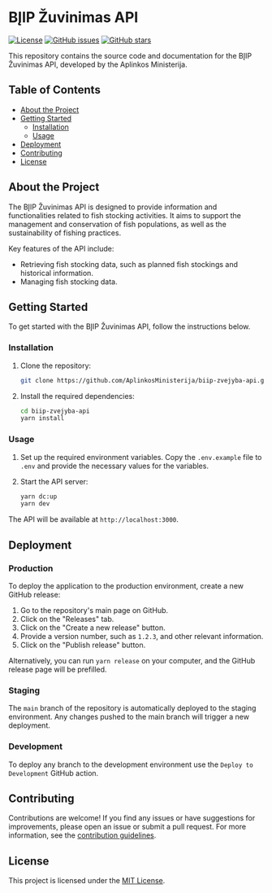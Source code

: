 # BĮIP Žuvinimas API

[![License](https://img.shields.io/github/license/AplinkosMinisterija/biip-zvejyba-api)](https://github.com/AplinkosMinisterija/biip-zvejyba-api/blob/main/LICENSE)
[![GitHub issues](https://img.shields.io/github/issues/AplinkosMinisterija/biip-zvejyba-api)](https://github.com/AplinkosMinisterija/biip-zvejyba-api/issues)
[![GitHub stars](https://img.shields.io/github/stars/AplinkosMinisterija/biip-zvejyba-api)](https://github.com/AplinkosMinisterija/biip-zvejyba-api/stargazers)

This repository contains the source code and documentation for the BĮIP Žuvinimas API, developed by the Aplinkos
Ministerija.

## Table of Contents

- [About the Project](#about-the-project)
- [Getting Started](#getting-started)
    - [Installation](#installation)
    - [Usage](#usage)
- [Deployment](#deployment)
- [Contributing](#contributing)
- [License](#license)

## About the Project

The BĮIP Žuvinimas API is designed to provide information and functionalities related to fish stocking activities. It
aims to support the management and conservation of fish populations, as well as the sustainability of fishing practices.

Key features of the API include:

- Retrieving fish stocking data, such as planned fish stockings and historical information.
- Managing fish stocking data.

## Getting Started

To get started with the BĮIP Žuvinimas API, follow the instructions below.

### Installation

1. Clone the repository:

   ```bash
   git clone https://github.com/AplinkosMinisterija/biip-zvejyba-api.git
   ```

2. Install the required dependencies:

   ```bash
   cd biip-zvejyba-api
   yarn install
   ```

### Usage

1. Set up the required environment variables. Copy the `.env.example` file to `.env` and provide the necessary values
   for the variables.

2. Start the API server:

   ```bash
   yarn dc:up
   yarn dev
   ```

The API will be available at `http://localhost:3000`.

## Deployment

### Production

To deploy the application to the production environment, create a new GitHub release:

1. Go to the repository's main page on GitHub.
2. Click on the "Releases" tab.
3. Click on the "Create a new release" button.
4. Provide a version number, such as `1.2.3`, and other relevant information.
5. Click on the "Publish release" button.

Alternatively, you can run `yarn release` on your computer, and the GitHub release page will be prefilled.

### Staging

The `main` branch of the repository is automatically deployed to the staging environment. Any changes pushed to the main
branch will trigger a new deployment.

### Development

To deploy any branch to the development environment use the `Deploy to Development` GitHub action.

## Contributing

Contributions are welcome! If you find any issues or have suggestions for improvements, please open an issue or submit a
pull request. For more information, see the [contribution guidelines](./CONTRIBUTING.md).

## License

This project is licensed under the [MIT License](./LICENSE).
